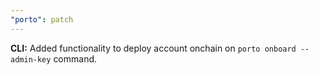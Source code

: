 ```yaml
---
"porto": patch
---
```


**CLI:** Added functionality to deploy account onchain on `porto onboard --admin-key` command.
